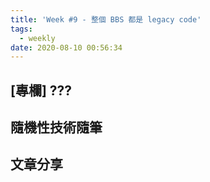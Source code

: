 ```yaml
---
title: 'Week #9 - 整個 BBS 都是 legacy code'
tags:
  - weekly
date: 2020-08-10 00:56:34
---
```


## [專欄] ???
## 隨機性技術隨筆
## 文章分享
